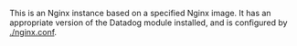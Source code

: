 This is an Nginx instance based on a specified Nginx image.  It has an
appropriate version of the Datadog module installed, and is configured by
[./nginx.conf](nginx.conf).
